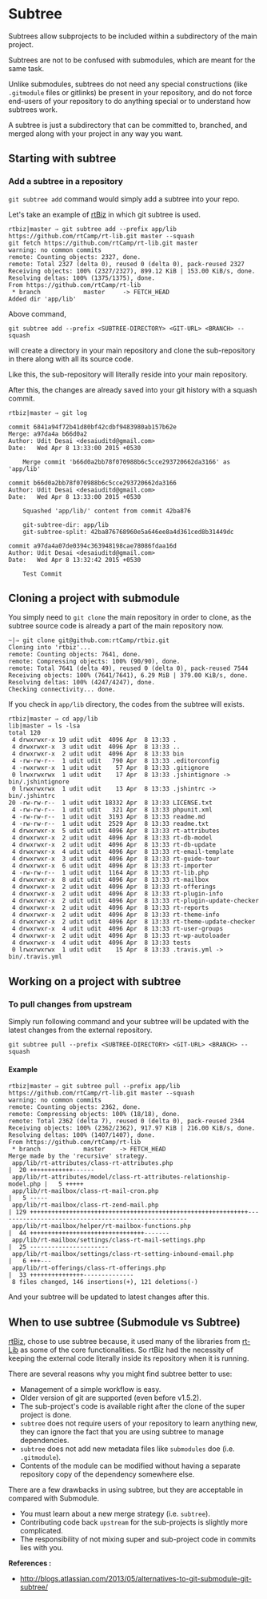 # Subtree

Subtrees allow subprojects to be included within a subdirectory of the main project.

Subtrees are not to be confused with submodules, which are meant for
the same task.

Unlike submodules, subtrees do not need any special
constructions (like `.gitmodule` files or gitlinks) be present in your repository, and do not force end-users of your repository to do anything special or to understand how subtrees work.

A subtree is just a subdirectory that can be
committed to, branched, and merged along with your project in any way you want.

## Starting with subtree

### Add a subtree in a repository

`git subtree add` command would simply add a subtree into your repo.

Let's take an example of [rtBiz](https://github.com/rtCamp/rtbiz/) in which git subtree is used.

``` shell
rtbiz|master ⇒ git subtree add --prefix app/lib https://github.com/rtCamp/rt-lib.git master --squash
git fetch https://github.com/rtCamp/rt-lib.git master
warning: no common commits
remote: Counting objects: 2327, done.
remote: Total 2327 (delta 0), reused 0 (delta 0), pack-reused 2327
Receiving objects: 100% (2327/2327), 899.12 KiB | 153.00 KiB/s, done.
Resolving deltas: 100% (1375/1375), done.
From https://github.com/rtCamp/rt-lib
 * branch            master     -> FETCH_HEAD
Added dir 'app/lib'
```

Above command,

``` shell
git subtree add --prefix <SUBTREE-DIRECTORY> <GIT-URL> <BRANCH> --squash
```

will create a directory in your main repository and clone the sub-repository in there along with all its source code.

Like this, the sub-repository will literally reside into your main repository.

After this, the changes are already saved into your git history with a squash commit.

``` shell
rtbiz|master ⇒ git log

commit 6841a94f72b41d80bf42cdbf9483980ab157b62e
Merge: a97da4a b66d0a2
Author: Udit Desai <desaiuditd@gmail.com>
Date:   Wed Apr 8 13:33:00 2015 +0530

    Merge commit 'b66d0a2bb78f070988b6c5cce293720662da3166' as 'app/lib'

commit b66d0a2bb78f070988b6c5cce293720662da3166
Author: Udit Desai <desaiuditd@gmail.com>
Date:   Wed Apr 8 13:33:00 2015 +0530

    Squashed 'app/lib/' content from commit 42ba876

    git-subtree-dir: app/lib
    git-subtree-split: 42ba876768960e5a646ee8a4d361ced8b31449dc

commit a97da4a07de0394c363948198cae78086fdaa16d
Author: Udit Desai <desaiuditd@gmail.com>
Date:   Wed Apr 8 13:32:42 2015 +0530

    Test Commit
```

## Cloning a project with submodule

You simply need to `git clone` the main repository in order to clone, as the subtree source code is already a part of the main repository now.

``` shell
~|⇒ git clone git@github.com:rtCamp/rtbiz.git
Cloning into 'rtbiz'...
remote: Counting objects: 7641, done.
remote: Compressing objects: 100% (90/90), done.
remote: Total 7641 (delta 49), reused 0 (delta 0), pack-reused 7544
Receiving objects: 100% (7641/7641), 6.29 MiB | 379.00 KiB/s, done.
Resolving deltas: 100% (4247/4247), done.
Checking connectivity... done.
```

If you check in `app/lib` directory, the codes from the subtree will exists.

``` shell
rtbiz|master ⇒ cd app/lib
lib|master ⇒ ls -lsa
total 120
 4 drwxrwxr-x 19 udit udit  4096 Apr  8 13:33 .
 4 drwxrwxr-x  3 udit udit  4096 Apr  8 13:33 ..
 4 drwxrwxr-x  2 udit udit  4096 Apr  8 13:33 bin
 4 -rw-rw-r--  1 udit udit   790 Apr  8 13:33 .editorconfig
 4 -rwxrwxr-x  1 udit udit    57 Apr  8 13:33 .gitignore
 0 lrwxrwxrwx  1 udit udit    17 Apr  8 13:33 .jshintignore -> bin/.jshintignore
 0 lrwxrwxrwx  1 udit udit    13 Apr  8 13:33 .jshintrc -> bin/.jshintrc
20 -rw-rw-r--  1 udit udit 18332 Apr  8 13:33 LICENSE.txt
 4 -rw-rw-r--  1 udit udit   321 Apr  8 13:33 phpunit.xml
 4 -rw-rw-r--  1 udit udit  3193 Apr  8 13:33 readme.md
 4 -rw-rw-r--  1 udit udit  2529 Apr  8 13:33 readme.txt
 4 drwxrwxr-x  5 udit udit  4096 Apr  8 13:33 rt-attributes
 4 drwxrwxr-x  2 udit udit  4096 Apr  8 13:33 rt-db-model
 4 drwxrwxr-x  2 udit udit  4096 Apr  8 13:33 rt-db-update
 4 drwxrwxr-x  4 udit udit  4096 Apr  8 13:33 rt-email-template
 4 drwxrwxr-x  3 udit udit  4096 Apr  8 13:33 rt-guide-tour
 4 drwxrwxr-x  6 udit udit  4096 Apr  8 13:33 rt-importer
 4 -rw-rw-r--  1 udit udit  1164 Apr  8 13:33 rt-lib.php
 4 drwxrwxr-x  8 udit udit  4096 Apr  8 13:33 rt-mailbox
 4 drwxrwxr-x  2 udit udit  4096 Apr  8 13:33 rt-offerings
 4 drwxrwxr-x  2 udit udit  4096 Apr  8 13:33 rt-plugin-info
 4 drwxrwxr-x  2 udit udit  4096 Apr  8 13:33 rt-plugin-update-checker
 4 drwxrwxr-x  2 udit udit  4096 Apr  8 13:33 rt-reports
 4 drwxrwxr-x  2 udit udit  4096 Apr  8 13:33 rt-theme-info
 4 drwxrwxr-x  2 udit udit  4096 Apr  8 13:33 rt-theme-update-checker
 4 drwxrwxr-x  4 udit udit  4096 Apr  8 13:33 rt-user-groups
 4 drwxrwxr-x  2 udit udit  4096 Apr  8 13:33 rt-wp-autoloader
 4 drwxrwxr-x  4 udit udit  4096 Apr  8 13:33 tests
 0 lrwxrwxrwx  1 udit udit    15 Apr  8 13:33 .travis.yml -> bin/.travis.yml

```

## Working on a project with subtree

### To pull changes from upstream

Simply run following command and your subtree will be updated with the latest changes from the external repository.

``` shell
git subtree pull --prefix <SUBTREE-DIRECTORY> <GIT-URL> <BRANCH> --squash
```

#### Example

``` shell
rtbiz|master ⇒ git subtree pull --prefix app/lib https://github.com/rtCamp/rt-lib.git master --squash
warning: no common commits
remote: Counting objects: 2362, done.
remote: Compressing objects: 100% (18/18), done.
remote: Total 2362 (delta 7), reused 0 (delta 0), pack-reused 2344
Receiving objects: 100% (2362/2362), 917.97 KiB | 216.00 KiB/s, done.
Resolving deltas: 100% (1407/1407), done.
From https://github.com/rtCamp/rt-lib
 * branch            master    -> FETCH_HEAD
Merge made by the 'recursive' strategy.
 app/lib/rt-attributes/class-rt-attributes.php                          |  20 ++++++++++++------
 app/lib/rt-attributes/model/class-rt-attributes-relationship-model.php |   5 +++++
 app/lib/rt-mailbox/class-rt-mail-cron.php                              |   5 -----
 app/lib/rt-mailbox/class-rt-zend-mail.php                              | 129 +++++++++++++++++++++++++++++++++++++++++++++++++++++++++++++-----------------------------------------------------
 app/lib/rt-mailbox/helper/rt-mailbox-functions.php                     |  44 ++++++++++++++++++++++++++++++++-------
 app/lib/rt-mailbox/settings/class-rt-mail-settings.php                 |  25 ----------------------
 app/lib/rt-mailbox/settings/class-rt-setting-inbound-email.php         |   6 +++---
 app/lib/rt-offerings/class-rt-offerings.php                            |  33 +++++++++++++++--------------
 8 files changed, 146 insertions(+), 121 deletions(-)
```

And your subtree will be updated to latest changes after this.

## When to use subtree (Submodule vs Subtree)

[rtBiz](https://github.com/rtCamp/rtbiz/), chose to use subtree because, it used many of the libraries from [rt-Lib](https://github.com/rtCamp/rt-lib/) as some of the core functionalities. So rtBiz had the necessity of keeping the external code literally inside its repository when it is running.

There are several reasons why you might find subtree better to use:

- Management of a simple workflow is easy.
- Older version of git are supported (even before v1.5.2).
- The sub-project's code is available right after the clone of the super project is done.
- `subtree` does not require users of your repository to learn anything new, they can ignore the fact that you are using subtree to manage dependencies.
- `subtree` does not add new metadata files like `submodules` doe (i.e. `.gitmodule`).
- Contents of the module can be modified without having a separate repository copy of the dependency somewhere else.

There are a few drawbacks in using subtree, but they are acceptable in compared with Submodule.

- You must learn about a new merge strategy (i.e. `subtree`).
- Contributing code back `upstream` for the sub-projects is slightly more complicated.
- The responsibility of not mixing super and sub-project code in commits lies with you.

**References :**

- http://blogs.atlassian.com/2013/05/alternatives-to-git-submodule-git-subtree/
